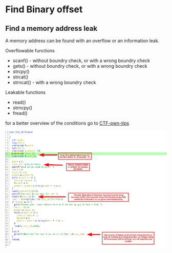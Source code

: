 # Find Binary offset



## Find a memory address leak

A memory address can be found with an overflow or an information leak.

Overflowable functions

* scanf() - without boundry check, or with a wrong boundry check
* gets() - without boundry check, or with a wrong boundry check
* strcpy()
* strcat()
* strncat() - with a wrong boundry check

Leakable functions

* read()
* strncpy()
* fread()
  
for a better overview of the conditions go to [CTF-pwn-tips](https://github.com/Naetw/CTF-pwn-tips/blob/master/README.md#overflow)

![Memory Leak example](https://github.com/WoodenshoeNL/event-horizon/blob/main/exploit_development/memory-address-leak-htb-challenge-pwnshop.png?raw=true)
